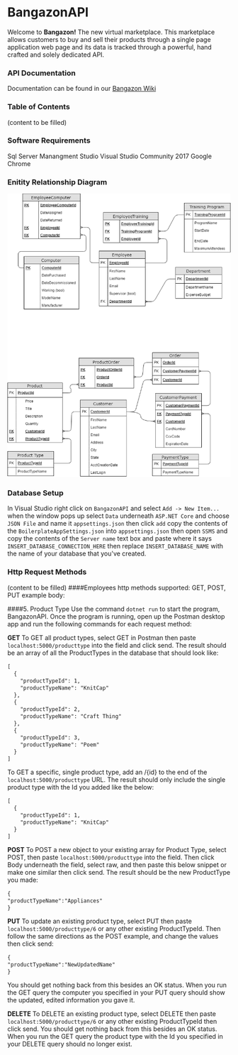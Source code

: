 # BangazonAPI
Welcome to **Bangazon!** The new virtual marketplace. This marketplace allows customers to buy and sell their products through a single page application web page and its data is tracked through a powerful, hand crafted and solely dedicated API. 
### API Documentation
Documentation can be found in our [Bangazon Wiki](https://github.com/Obedient-Lobsters/BangazonAPI/wiki)
### Table of Contents
(content to be filled)
### Software Requirements
Sql Server Manangment Studio
Visual Studio Community 2017
Google Chrome
### Enitity Relationship Diagram
![ERD](/images/bangazonv2.png)


### Database Setup
In Visual Studio right click on ```BangazonAPI``` and select ```Add -> New Item...```
when the window pops up select ```Data``` underneath ```ASP.NET Core``` and choose ```JSON File``` and name it ```appsettings.json``` then click ```add```
copy the contents of the ```BoilerplateAppSettings.json``` into ```appsettings.json``` then open ```SSMS``` and copy the contents of the ```Server name``` text box and paste where it says ```INSERT_DATABASE_CONNECTION_HERE```
then replace ```INSERT_DATABASE_NAME``` with the name of your database that you've created. 

### Http Request Methods
(content to be filled)
####Employees
http methods supported: GET, POST, PUT example body:

####5. Product Type
Use the command ```dotnet run``` to start the program, BangazonAPI. Once the program is running, open up the Postman desktop app and run the following commands for each request method:

**GET**
To GET all product types, select GET in Postman then paste ```localhost:5000/producttype``` into the field and click send. The result should be an array of all the ProductTypes in the database that should look like:
```
[
  {
    "productTypeId": 1,
    "productTypeName": "KnitCap"
  },
  {
    "productTypeId": 2,
    "productTypeName": "Craft Thing"
  },
  {
    "productTypeId": 3,
    "productTypeName": "Poem"
  }
]
```

To GET a specific, single product type, add an /{id} to the end of the ```localhost:5000/producttype``` URL. The result should only include the single product type with the Id you added like the below:  
```
[
  {
    "productTypeId": 1,
    "productTypeName": "KnitCap"
  }
]
```

**POST**
To POST a new object to your existing array for Product Type, select POST, then paste ```localhost:5000/producttype``` into the field. Then click Body underneath the field, select raw, and then paste this below snippet or make one similar then click send. The result should be the new ProductType you made:
```
{
"productTypeName":"Appliances"
}
```

**PUT**
To update an existing product type, select PUT then paste ```localhost:5000/producttype/6``` or any other existing ProductTypeId. Then follow the same directions as the POST example, and change the values then click send: 
```
{
"productTypeName":"NewUpdatedName"
}
```
You should get nothing back from this besides an OK status. When you run the GET query the computer you specified in your PUT query should show the updated, edited information you gave it.

**DELETE**
To DELETE an existing product type, select DELETE then paste ```localhost:5000/producttype/6``` or any other existing ProductTypeId then click send. You should get nothing back from this besides an OK status. When you run the GET query the product type with the Id you specified in your DELETE query should no longer exist.

